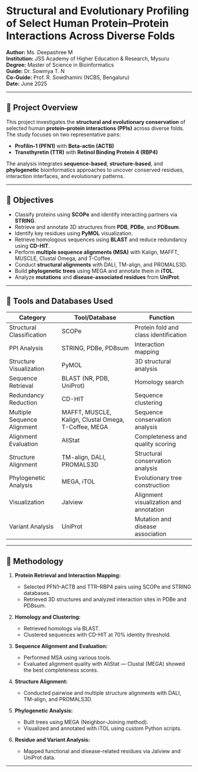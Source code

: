 # Structural and Evolutionary Profiling of Select Human Protein–Protein Interactions Across Diverse Folds

**Author:** Ms. Deepashree M  
**Institution:** JSS Academy of Higher Education & Research, Mysuru  
**Degree:** Master of Science in Bioinformatics  
**Guide:** Dr. Sowmya T. N  
**Co-Guide:** Prof. R. Sowdhamini (NCBS, Bengaluru)  
**Date:** June 2025  

---

## 🧬 Project Overview
This project investigates the **structural and evolutionary conservation** of selected human **protein–protein interactions (PPIs)** across diverse folds. The study focuses on two representative pairs:  
- **Profilin-1 (PFN1)** with **Beta-actin (ACTB)**  
- **Transthyretin (TTR)** with **Retinol Binding Protein 4 (RBP4)**  

The analysis integrates **sequence-based**, **structure-based**, and **phylogenetic** bioinformatics approaches to uncover conserved residues, interaction interfaces, and evolutionary patterns.

---

## 🎯 Objectives
- Classify proteins using **SCOPe** and identify interacting partners via **STRING**.  
- Retrieve and annotate 3D structures from **PDB**, **PDBe**, and **PDBsum**.  
- Identify key residues using **PyMOL** visualization.  
- Retrieve homologous sequences using **BLAST** and reduce redundancy using **CD-HIT**.  
- Perform **multiple sequence alignments (MSA)** with Kalign, MAFFT, MUSCLE, Clustal Omega, and T-Coffee.  
- Conduct **structural alignments** with DALI, TM-align, and PROMALS3D.  
- Build **phylogenetic trees** using MEGA and annotate them in **iTOL**.  
- Analyze **mutations** and **disease-associated residues** from **UniProt**.  

---

## 🧰 Tools and Databases Used
| Category | Tool/Database | Function |
|-----------|----------------|----------|
| Structural Classification | SCOPe | Protein fold and class identification |
| PPI Analysis | STRING, PDBe, PDBsum | Interaction mapping |
| Structure Visualization | PyMOL | 3D structural analysis |
| Sequence Retrieval | BLAST (NR, PDB, UniProt) | Homology search |
| Redundancy Reduction | CD-HIT | Sequence clustering |
| Multiple Sequence Alignment | MAFFT, MUSCLE, Kalign, Clustal Omega, T-Coffee, MEGA | Sequence conservation analysis |
| Alignment Evaluation | AliStat | Completeness and quality scoring |
| Structure Alignment | TM-align, DALI, PROMALS3D | Structural conservation analysis |
| Phylogenetic Analysis | MEGA, iTOL | Evolutionary tree construction |
| Visualization | Jalview | Alignment visualization and annotation |
| Variant Analysis | UniProt | Mutation and disease association |

---

## 🧫 Methodology
1. **Protein Retrieval and Interaction Mapping:**  
   - Selected PFN1–ACTB and TTR–RBP4 pairs using SCOPe and STRING databases.  
   - Retrieved 3D structures and analyzed interaction sites in PDBe and PDBsum.  

2. **Homology and Clustering:**  
   - Retrieved homologs via BLAST.  
   - Clustered sequences with CD-HIT at 70% identity threshold.

3. **Sequence Alignment and Evaluation:**  
   - Performed MSA using various tools.  
   - Evaluated alignment quality with AliStat — Clustal (MEGA) showed the best completeness scores.

4. **Structure Alignment:**  
   - Conducted pairwise and multiple structure alignments with DALI, TM-align, and PROMALS3D.  

5. **Phylogenetic Analysis:**  
   - Built trees using MEGA (Neighbor-Joining method).  
   - Visualized and annotated with iTOL using custom Python scripts.

6. **Residue and Variant Analysis:**  
   - Mapped functional and disease-related residues via Jalview and UniProt data.

---



